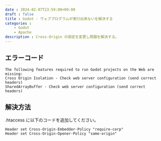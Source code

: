 ```yaml
---
date : 2024-02-07T23:59:00+09:00
draft : false
title : Godot - ウェブプログラムが実行出来ないを解決する
categories :
    - Godot
    - Apache
description : Cross-Origin の設定を変更し問題を解決する。
---
```


## エラーコード
```shell
The following features required to run Godot projects on the Web are missing:
Cross Origin Isolation - Check web server configuration (send correct headers)
SharedArrayBuffer - Check web server configuration (send correct headers)
```

## 解決方法
.htaccess に以下のコードを追加してください。

```apacheconf
Header set Cross-Origin-Embedder-Policy "require-corp"
Header set Cross-Origin-Opener-Policy "same-origin"
```